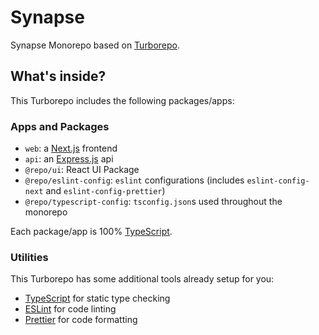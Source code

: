 # Synapse

Synapse Monorepo based on [Turborepo](https://turborepo.com).

## What's inside?

This Turborepo includes the following packages/apps:

### Apps and Packages

- `web`: a [Next.js](https://nextjs.org/) frontend
- `api`: an [Express.js](https://expressjs.com/) api
- `@repo/ui`: React UI Package
- `@repo/eslint-config`: `eslint` configurations (includes `eslint-config-next` and `eslint-config-prettier`)
- `@repo/typescript-config`: `tsconfig.json`s used throughout the monorepo

Each package/app is 100% [TypeScript](https://www.typescriptlang.org/).

### Utilities

This Turborepo has some additional tools already setup for you:

- [TypeScript](https://www.typescriptlang.org/) for static type checking
- [ESLint](https://eslint.org/) for code linting
- [Prettier](https://prettier.io) for code formatting